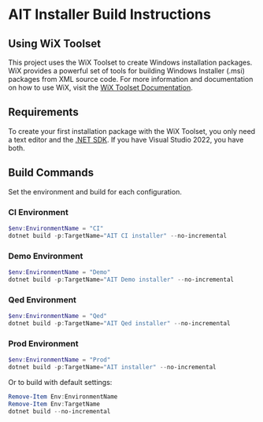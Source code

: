 # AIT Installer Build Instructions
## Using WiX Toolset

This project uses the WiX Toolset to create Windows installation packages. WiX provides a powerful set of tools for building Windows Installer (.msi) packages from XML source code. For more information and documentation on how to use WiX, visit the [WiX Toolset Documentation](https://docs.firegiant.com/wix/).

## Requirements

To create your first installation package with the WiX Toolset, you only need a text editor and the [.NET SDK](https://dotnet.microsoft.com/en-us/download). If you have Visual Studio 2022, you have both.

## Build Commands

Set the environment and build for each configuration. 

### CI Environment

```powershell
$env:EnvironmentName = "CI"
dotnet build -p:TargetName="AIT CI installer" --no-incremental
```

### Demo Environment

```powershell
$env:EnvironmentName = "Demo"
dotnet build -p:TargetName="AIT Demo installer" --no-incremental
```

### Qed Environment

```powershell
$env:EnvironmentName = "Qed"
dotnet build -p:TargetName="AIT Qed installer" --no-incremental
```

### Prod Environment

```powershell
$env:EnvironmentName = "Prod"
dotnet build -p:TargetName="AIT installer" --no-incremental
```

Or to build with default settings:

```powershell
Remove-Item Env:EnvironmentName
Remove-Item Env:TargetName
dotnet build --no-incremental
```